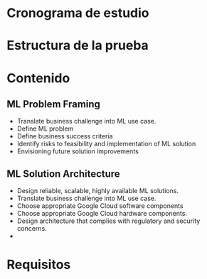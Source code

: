 
# Cronograma de estudio
# Estructura de la prueba
# Contenido
## ML Problem Framing
* Translate business challenge into ML use case.
* Define ML problem
* Define business success criteria
* Identify risks to feasibility and implementation of ML solution
* Envisioning future solution improvements
## ML Solution Architecture
* Design reliable, scalable, highly available ML solutions.
* Translate business challenge into ML use case.
* Choose appropriate Google Cloud software components
* Choose appropriate Google Cloud hardware components.
* Design architecture that complies with regulatory and security concerns.
* 
# Requisitos
